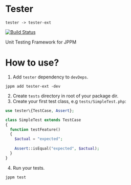 # Tester

```
tester -> tester-ext
```

[![Build Status](https://travis-ci.org/jphp-group/tester.svg?branch=master)](https://travis-ci.org/jphp-group/tester)

Unit Testing Framework for JPPM

# How to use?

1. Add `tester` dependency to `devDeps`.

```
jppm add tester-ext -dev
```

2. Create `tests` directory in root of your package dir.
3. Create your first test class, e.g `tests/SimpleTest.php`:

```php
use tester\{TestCase, Assert};

class SimpleTest extends TestCase 
{
  function testFeature()
  {
    $actual = "expected";
    
    Assert::isEqual("expected", $actual);
  }
}
```

4. Run your tests.
```bash
jppm test
```
